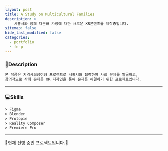 ```yaml
---
layout: post
title: A Study on Multicultural Families
description: >
    시흥시와 함께 다문화 가정에 대한 새로운 XR콘텐츠를 제작중입니다.
sitemap: false
hide_last_modified: false
categories:
  - portfolio
  - fe-p
---
```

<!-- ### XR 디자인-UX -->

### 📝Description
~~~html
본 작품은 지역사회참여형 프로젝트로 시흥시와 협력하여 사회 문제를 발굴하고,
창의적으로 사회 문제를 XR 디자인을 통해 문제를 해결하기 위한 프로젝트입니다.
~~~

----

### 💻Skills
~~~html
> Figma
> Blender
> Protopie
> Reality Composer
> Premiere Pro
~~~

----

🚀현재 진행 중인 프로젝트입니다.🚀
